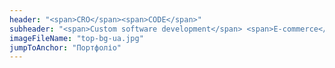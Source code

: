 ```yaml
---
header: "<span>CRO</span><span>CODE</span>"
subheader: "<span>Custom software development</span> <span>E-commerce</span> <span>Web development</span>"
imageFileName: "top-bg-ua.jpg"
jumpToAnchor: "Портфоліо"
---
```

